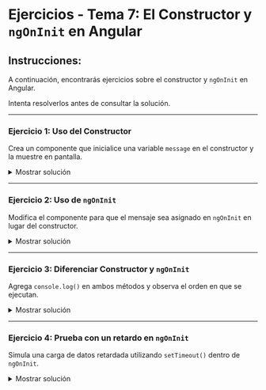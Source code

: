 # **Ejercicios - Tema 7: El Constructor y `ngOnInit` en Angular**

## **Instrucciones:**
A continuación, encontrarás ejercicios sobre el constructor y `ngOnInit` en Angular.

Intenta resolverlos antes de consultar la solución.

---

### **Ejercicio 1: Uso del Constructor**
Crea un componente que inicialice una variable `message` en el constructor y la muestre en pantalla.

<details><summary>Mostrar solución</summary>

#### **Archivo: `example.component.ts`**
```ts
import { Component } from '@angular/core';

@Component({
  selector: 'app-example',
  templateUrl: './example.component.html'
})
export class ExampleComponent {
  message: string;

  constructor() {
    this.message = 'Mensaje inicializado en el constructor';
  }
}
```

#### **Archivo: `example.component.html`**
```html
<p>{{ message }}</p>
```

</details>

---

### **Ejercicio 2: Uso de `ngOnInit`**
Modifica el componente para que el mensaje sea asignado en `ngOnInit` en lugar del constructor.

<details><summary>Mostrar solución</summary>

#### **Archivo: `example.component.ts`**
```ts
import { Component, OnInit } from '@angular/core';

@Component({
  selector: 'app-example',
  templateUrl: './example.component.html'
})
export class ExampleComponent implements OnInit {
  message: string;

  constructor() {
    this.message = 'Mensaje inicializado en el constructor';
  }

  ngOnInit(): void {
    this.message = 'Mensaje modificado en ngOnInit';
  }
}
```

</details>

---

### **Ejercicio 3: Diferenciar Constructor y `ngOnInit`**
Agrega `console.log()` en ambos métodos y observa el orden en que se ejecutan.

<details><summary>Mostrar solución</summary>

#### **Archivo: `example.component.ts`**
```ts
import { Component, OnInit } from '@angular/core';

@Component({
  selector: 'app-example',
  templateUrl: './example.component.html'
})
export class ExampleComponent implements OnInit {
  message: string;

  constructor() {
    console.log('Constructor ejecutado');
    this.message = 'Mensaje desde el constructor';
  }

  ngOnInit(): void {
    console.log('ngOnInit ejecutado');
    this.message = 'Mensaje desde ngOnInit';
  }
}
```

</details>

---

### **Ejercicio 4: Prueba con un retardo en `ngOnInit`**
Simula una carga de datos retardada utilizando `setTimeout()` dentro de `ngOnInit`.

<details><summary>Mostrar solución</summary>

#### **Archivo: `example.component.ts`**
```ts
import { Component, OnInit } from '@angular/core';

@Component({
  selector: 'app-example',
  templateUrl: './example.component.html'
})
export class ExampleComponent implements OnInit {
  message: string = 'Cargando...';

  constructor() {}

  ngOnInit(): void {
    setTimeout(() => {
      this.message = 'Datos cargados después de 3 segundos';
    }, 3000);
  }
}
```

#### **Archivo: `example.component.html`**
```html
<p>{{ message }}</p>
```

</details>
